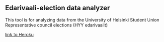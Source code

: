 ## Edarivaali-election data analyzer

This tool is for analyzing data from the University of Helsinki Student Union Representative council elections (HYY edarivaalit)

[link to Heroku](https://edarivaaliwizard.herokuapp.com/)

